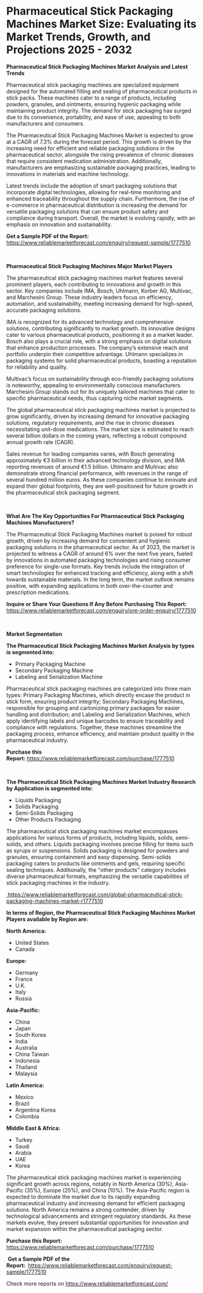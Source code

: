 <p><h1>Pharmaceutical Stick Packaging Machines Market Size: Evaluating its Market Trends, Growth, and Projections 2025 - 2032</h1></p><p><strong>Pharmaceutical Stick Packaging Machines Market Analysis and Latest Trends</strong></p>
<p><p>Pharmaceutical stick packaging machines are specialized equipment designed for the automated filling and sealing of pharmaceutical products in stick packs. These machines cater to a range of products, including powders, granules, and ointments, ensuring hygienic packaging while maintaining product integrity. The demand for stick packaging has surged due to its convenience, portability, and ease of use, appealing to both manufacturers and consumers.</p><p>The Pharmaceutical Stick Packaging Machines Market is expected to grow at a CAGR of 7.3% during the forecast period. This growth is driven by the increasing need for efficient and reliable packaging solutions in the pharmaceutical sector, alongside the rising prevalence of chronic diseases that require consistent medication administration. Additionally, manufacturers are emphasizing sustainable packaging practices, leading to innovations in materials and machine technology. </p><p>Latest trends include the adoption of smart packaging solutions that incorporate digital technologies, allowing for real-time monitoring and enhanced traceability throughout the supply chain. Furthermore, the rise of e-commerce in pharmaceutical distribution is increasing the demand for versatile packaging solutions that can ensure product safety and compliance during transport. Overall, the market is evolving rapidly, with an emphasis on innovation and sustainability.</p></p>
<p><strong>Get a Sample PDF of the Report:&nbsp;</strong> <a href="https://www.reliablemarketforecast.com/enquiry/request-sample/1777510?utm_campaign=3431&utm_medium=2&utm_source=Github&utm_content=ia&utm_term=12042025&utm_id=pharmaceutical-stick-packaging-machines">https://www.reliablemarketforecast.com/enquiry/request-sample/1777510</a></p>
<p>&nbsp;</p>
<p><strong>Pharmaceutical Stick Packaging Machines Major Market Players</strong></p>
<p><p>The pharmaceutical stick packaging machines market features several prominent players, each contributing to innovations and growth in this sector. Key companies include IMA, Bosch, Uhlmann, Korber AG, Multivac, and Marchesini Group. These industry leaders focus on efficiency, automation, and sustainability, meeting increasing demand for high-speed, accurate packaging solutions.</p><p>IMA is recognized for its advanced technology and comprehensive solutions, contributing significantly to market growth. Its innovative designs cater to various pharmaceutical products, positioning it as a market leader. Bosch also plays a crucial role, with a strong emphasis on digital solutions that enhance production processes. The company’s extensive reach and portfolio underpin their competitive advantage. Uhlmann specializes in packaging systems for solid pharmaceutical products, boasting a reputation for reliability and quality.</p><p>Multivac’s focus on sustainability through eco-friendly packaging solutions is noteworthy, appealing to environmentally conscious manufacturers. Marchesini Group stands out for its uniquely tailored machines that cater to specific pharmaceutical needs, thus capturing niche market segments.</p><p>The global pharmaceutical stick packaging machines market is projected to grow significantly, driven by increasing demand for innovative packaging solutions, regulatory requirements, and the rise in chronic diseases necessitating unit-dose medications. The market size is estimated to reach several billion dollars in the coming years, reflecting a robust compound annual growth rate (CAGR).</p><p>Sales revenue for leading companies varies, with Bosch generating approximately €3 billion in their advanced technology division, and IMA reporting revenues of around €1.5 billion. Uhlmann and Multivac also demonstrate strong financial performance, with revenues in the range of several hundred million euros. As these companies continue to innovate and expand their global footprints, they are well-positioned for future growth in the pharmaceutical stick packaging segment.</p></p>
<p>&nbsp;</p>
<p><strong>What Are The Key Opportunities For Pharmaceutical Stick Packaging Machines Manufacturers?</strong></p>
<p><p>The Pharmaceutical Stick Packaging Machines market is poised for robust growth, driven by increasing demand for convenient and hygienic packaging solutions in the pharmaceutical sector. As of 2023, the market is projected to witness a CAGR of around 6% over the next five years, fueled by innovations in automated packaging technologies and rising consumer preference for single-use formats. Key trends include the integration of smart technologies for enhanced tracking and efficiency, along with a shift towards sustainable materials. In the long term, the market outlook remains positive, with expanding applications in both over-the-counter and prescription medications.</p></p>
<p><strong>Inquire or Share Your Questions If Any Before Purchasing This Report:</strong> <a href="https://www.reliablemarketforecast.com/enquiry/pre-order-enquiry/1777510?utm_campaign=3431&utm_medium=2&utm_source=Github&utm_content=ia&utm_term=12042025&utm_id=pharmaceutical-stick-packaging-machines">https://www.reliablemarketforecast.com/enquiry/pre-order-enquiry/1777510</a></p>
<p>&nbsp;</p>
<p><strong>Market Segmentation</strong></p>
<p><strong>The Pharmaceutical Stick Packaging Machines Market Analysis by types is segmented into:</strong></p>
<p><ul><li>Primary Packaging Machine</li><li>Secondary Packaging Machine</li><li>Labeling and Serialization Machine</li></ul></p>
<p><p>Pharmaceutical stick packaging machines are categorized into three main types: Primary Packaging Machines, which directly encase the product in stick form, ensuring product integrity; Secondary Packaging Machines, responsible for grouping and cartonizing primary packages for easier handling and distribution; and Labeling and Serialization Machines, which apply identifying labels and unique barcodes to ensure traceability and compliance with regulations. Together, these machines streamline the packaging process, enhance efficiency, and maintain product quality in the pharmaceutical industry.</p></p>
<p><strong>Purchase this Report:&nbsp;</strong><a href="https://www.reliablemarketforecast.com/purchase/1777510?utm_campaign=3431&utm_medium=2&utm_source=Github&utm_content=ia&utm_term=12042025&utm_id=pharmaceutical-stick-packaging-machines">https://www.reliablemarketforecast.com/purchase/1777510</a></p>
<p>&nbsp;</p>
<p><strong>The Pharmaceutical Stick Packaging Machines Market Industry Research by Application is segmented into:</strong></p>
<p><ul><li>Liquids Packaging</li><li>Solids Packaging</li><li>Semi-Solids Packaging</li><li>Other Products Packaging</li></ul></p>
<p><p>The pharmaceutical stick packaging machines market encompasses applications for various forms of products, including liquids, solids, semi-solids, and others. Liquids packaging involves precise filling for items such as syrups or suspensions. Solids packaging is designed for powders and granules, ensuring containment and easy dispensing. Semi-solids packaging caters to products like ointments and gels, requiring specific sealing techniques. Additionally, the "other products" category includes diverse pharmaceutical formats, emphasizing the versatile capabilities of stick packaging machines in the industry.</p></p>
<p><a href="https://www.reliablemarketforecast.com/global-pharmaceutical-stick-packaging-machines-market-r1777510?utm_campaign=3431&utm_medium=2&utm_source=Github&utm_content=ia&utm_term=12042025&utm_id=pharmaceutical-stick-packaging-machines">&nbsp;https://www.reliablemarketforecast.com/global-pharmaceutical-stick-packaging-machines-market-r1777510</a></p>
<p><strong>In terms of Region, the Pharmaceutical Stick Packaging Machines Market Players available by Region are:</strong></p>
<p>
    <p> <strong> North America: </strong>
        <ul>
            <li>United States</li>
            <li>Canada</li>
        </ul>
        </p> 
    <p> <strong> Europe: </strong>
        <ul>
            <li>Germany</li>
            <li>France</li>
            <li>U.K.</li>
            <li>Italy</li>
            <li>Russia</li>
        </ul>
        </p> 
    <p> <strong> Asia-Pacific: </strong>
        <ul>
            <li>China</li>
            <li>Japan</li>
            <li>South Korea</li>
            <li>India</li>
            <li>Australia</li>
            <li>China Taiwan</li>
            <li>Indonesia</li>
            <li>Thailand</li>
            <li>Malaysia</li>
        </ul>
        </p> 
    <p> <strong> Latin America: </strong>
        <ul>
            <li>Mexico</li>
            <li>Brazil</li>
            <li>Argentina Korea</li>
            <li>Colombia</li>
        </ul>
        </p> 
    <p> <strong> Middle East & Africa: </strong>
        <ul>
            <li>Turkey</li>
            <li>Saudi</li>
            <li>Arabia</li>
            <li>UAE</li>
            <li>Korea</li>
        </ul>
    </p>
    </p>
<p><p>The pharmaceutical stick packaging machines market is experiencing significant growth across regions, notably in North America (30%), Asia-Pacific (35%), Europe (25%), and China (10%). The Asia-Pacific region is expected to dominate the market due to its rapidly expanding pharmaceutical industry and increasing demand for efficient packaging solutions. North America remains a strong contender, driven by technological advancements and stringent regulatory standards. As these markets evolve, they present substantial opportunities for innovation and market expansion within the pharmaceutical packaging sector.</p></p>
<p><strong>Purchase this Report: </strong><a href="https://www.reliablemarketforecast.com/purchase/1777510?utm_campaign=3431&utm_medium=2&utm_source=Github&utm_content=ia&utm_term=12042025&utm_id=pharmaceutical-stick-packaging-machines">https://www.reliablemarketforecast.com/purchase/1777510</a></p>
<p>&nbsp;<strong>Get a Sample PDF of the Report:&nbsp;&nbsp;</strong><a href="https://www.reliablemarketforecast.com/enquiry/request-sample/1777510?utm_campaign=3431&utm_medium=2&utm_source=Github&utm_content=ia&utm_term=12042025&utm_id=pharmaceutical-stick-packaging-machines">https://www.reliablemarketforecast.com/enquiry/request-sample/1777510</a></p>
<p><strong></strong></p>
<p>Check more reports on <a href="https://www.reliablemarketforecast.com/?utm_campaign=3431&utm_medium=2&utm_source=Github&utm_content=ia&utm_term=12042025&utm_id=pharmaceutical-stick-packaging-machines">https://www.reliablemarketforecast.com/</a></p>